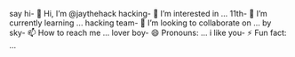 say hi- 👋 Hi, I’m @jaythehack
hacking- 👀 I’m interested in ...
11th- 🌱 I’m currently learning ...
hacking team- 💞️ I’m looking to collaborate on ...
by sky- 📫 How to reach me ...
lover boy- 😄 Pronouns: ...
i like you- ⚡ Fun fact: ...

<!---
jaythehack/jaythehack is a ✨ special ✨ repository because its `README.md` (this file) appears on your GitHub profile.
You can click the Preview link to take a look at your changes.
--->
